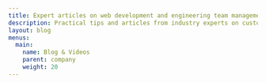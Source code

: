 ```yaml
---
title: Expert articles on web development and engineering team management
description: Practical tips and articles from industry experts on custom software and web development. Learn how to effectively manage dev teams and digital projects based on insights backed by over 20 years of experience.
layout: blog
menus:
  main:
    name: Blog & Videos
    parent: company
    weight: 20
---
```


